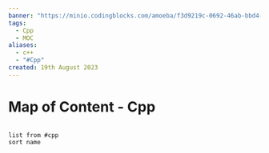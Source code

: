 ```yaml
---
banner: "https://minio.codingblocks.com/amoeba/f3d9219c-0692-46ab-bbd4-a16b997c7ecc.png"
tags:
  - Cpp
  - MOC  
aliases:
  - c++
  - "#Cpp"  
created: 19th August 2023  
---
```


# Map of Content - Cpp

```dataview

list from #cpp
sort name

```